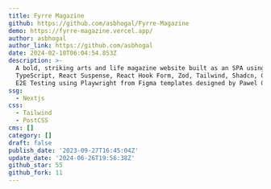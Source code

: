```yaml
---
title: Fyrre Magazine
github: https://github.com/asbhogal/Fyrre-Magazine
demo: https://fyrre-magazine.vercel.app/
author: asbhogal
author_link: https://github.com/asbhogal
date: 2024-02-18T06:04:54.853Z
description: >-
  A bold, striking arts and life magazine website built as an SPA using Next.js,
  TypeScript, React Suspense, React Hook Form, Zod, Tailwind, Shadcn, GSAP and
  E2E Testing using Playwright from Figma templates designed by Pawel Gola.
ssg:
  - Nextjs
css:
  - Tailwind
  - PostCSS
cms: []
category: []
draft: false
publish_date: '2023-09-27T16:45:04Z'
update_date: '2024-06-26T19:56:38Z'
github_star: 55
github_fork: 11
---
```


